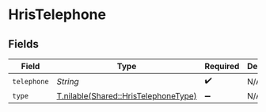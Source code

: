 # HrisTelephone


## Fields

| Field                                                                            | Type                                                                             | Required                                                                         | Description                                                                      |
| -------------------------------------------------------------------------------- | -------------------------------------------------------------------------------- | -------------------------------------------------------------------------------- | -------------------------------------------------------------------------------- |
| `telephone`                                                                      | *String*                                                                         | :heavy_check_mark:                                                               | N/A                                                                              |
| `type`                                                                           | [T.nilable(Shared::HrisTelephoneType)](../../models/shared/hristelephonetype.md) | :heavy_minus_sign:                                                               | N/A                                                                              |